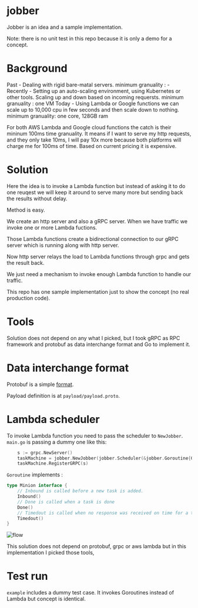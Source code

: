 # jobber

Jobber is an idea and a sample implementation.

Note: there is no unit test in this repo because it is only a demo for a concept.

# Background

Past - Dealing with rigid bare-matal servers. minimum granuality : -
Recently - Setting up an auto-scaling environment, using Kubernetes or other tools. Scaling up and down based on incoming requersts. minimum granuality : one VM
Today - Using Lambda or Google functions we can scale up to 10,000 cpu in few seconds and then scale down to nothing. minimum granuality: one core, 128GB ram

For both AWS Lambda and Google cloud functions the catch is their mininum 100ms time granuality.
It means if I want to serve my http requests, and they only take 10ms, I will pay 10x more
because both platforms will charge me for 100ms of time. Based on current pricing it is expensive.

# Solution

Here the idea is to invoke a Lambda function but instead of asking it to do one reuqest we will keep it around to serve many more but sending back the results without delay.

Method is easy.

We create an http server and also a gRPC server. When we have traffic we invoke one or more Lambda fuctions.

Those Lambda functions create a bidirectional connection to our gRPC server which is running along with http server.

Now http server relays the load to Lambda functions through grpc and gets the result back.

We just need a mechanism to invoke enough Lambda function to handle our traffic.

This repo has one sample implementation just to show the concept (no real production code).

# Tools

Solution does not depend on any what I picked, but I took gRPC as RPC framework and protobuf as data interchange format and Go to implement it.

# Data interchange format

Protobuf is a simple [format](https://developers.google.com/protocol-buffers/docs/proto3).

Payload definition is at `payload/payload.proto`.

# Lambda scheduler

To invoke Lambda function you need to pass the scheduler to `NewJobber`. `main.go` is passing a dummy one like this:

```Go
	s := grpc.NewServer()
	taskMachine = jobber.NewJobber(jobber.Scheduler(&jobber.Goroutine{GrpcHost: "localhost:50051"}))
	taskMachine.RegisterGRPC(s)
```

`Goroutine` implements :

```Go
type Minion interface {
	// Inbound is called before a new task is added.
	Inbound()
	// Done is called when a task is done
	Done()
	// Timedout is called when no response was received on time for a task
	Timedout()
}
```

![flow](https://kavehmz.github.io/static/images/lambda_for_micro_jobs.png "Lambda for micro requests")

This solution does not depend on protobuf, grpc or aws lambda but in this implementation I picked those tools,

# Test run

`example` includes a dummy test case. It invokes Goroutines instead of Lambda but concept is identical.
 